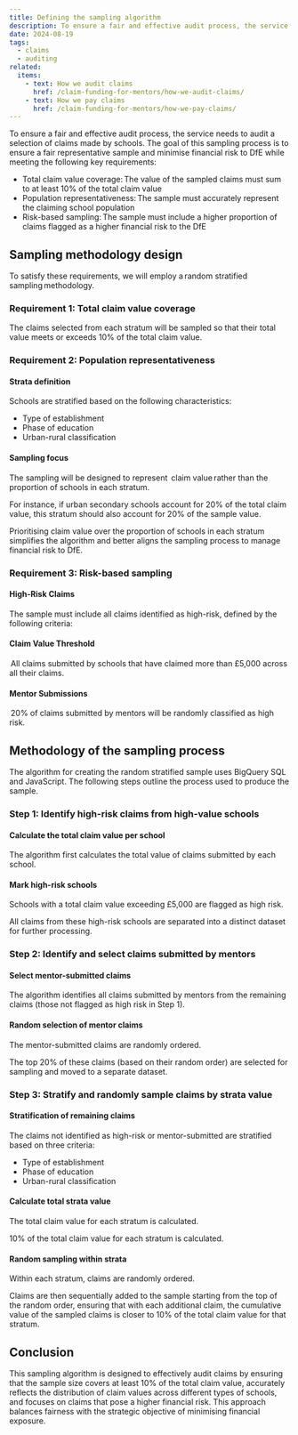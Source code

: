 ```yaml
---
title: Defining the sampling algorithm
description: To ensure a fair and effective audit process, the service needs to audit a selection of claims made by schools
date: 2024-08-19
tags:
  - claims
  - auditing
related:
  items:
    - text: How we audit claims
      href: /claim-funding-for-mentors/how-we-audit-claims/
    - text: How we pay claims
      href: /claim-funding-for-mentors/how-we-pay-claims/
---
```


To ensure a fair and effective audit process, the service needs to audit a selection of claims made by schools. The goal of this sampling process is to ensure a fair representative sample and minimise financial risk to DfE while meeting the following key requirements:

- Total claim value coverage: The value of the sampled claims must sum to at least 10% of the total claim value
- Population representativeness: The sample must accurately represent the claiming school population
- Risk-based sampling: The sample must include a higher proportion of claims flagged as a higher financial risk to the DfE

## Sampling methodology design

To satisfy these requirements, we will employ a random stratified sampling methodology.

### Requirement 1: Total claim value coverage

The claims selected from each stratum will be sampled so that their total value meets or exceeds 10% of the total claim value.

### Requirement 2: Population representativeness

#### Strata definition

Schools are stratified based on the following characteristics:

- Type of establishment
- Phase of education
- Urban-rural classification

#### Sampling focus

The sampling will be designed to represent  claim value rather than the proportion of schools in each stratum.

For instance, if urban secondary schools account for 20% of the total claim value, this stratum should also account for 20% of the sample value.

Prioritising claim value over the proportion of schools in each stratum simplifies the algorithm and better aligns the sampling process to manage financial risk to DfE.

### Requirement 3: Risk-based sampling

#### High-Risk Claims

The sample must include all claims identified as high-risk, defined by the following criteria:

#### Claim Value Threshold

 All claims submitted by schools that have claimed more than £5,000 across all their claims.

#### Mentor Submissions

 20% of claims submitted by mentors will be randomly classified as high risk.

## Methodology of the sampling process

The algorithm for creating the random stratified sample uses BigQuery SQL and JavaScript. The following steps outline the process used to produce the sample.

### Step 1: Identify high-risk claims from high-value schools

#### Calculate the total claim value per school

The algorithm first calculates the total value of claims submitted by each school.

#### Mark high-risk schools

Schools with a total claim value exceeding £5,000 are flagged as high risk.

All claims from these high-risk schools are separated into a distinct dataset for further processing.

### Step 2: Identify and select claims submitted by mentors

#### Select mentor-submitted claims

The algorithm identifies all claims submitted by mentors from the remaining claims (those not flagged as high risk in Step 1).

#### Random selection of mentor claims

The mentor-submitted claims are randomly ordered.

The top 20% of these claims (based on their random order) are selected for sampling and moved to a separate dataset.

### Step 3: Stratify and randomly sample claims by strata value

#### Stratification of remaining claims

The claims not identified as high-risk or mentor-submitted are stratified based on three criteria:

- Type of establishment
- Phase of education
- Urban-rural classification

#### Calculate total strata value

The total claim value for each stratum is calculated.

10% of the total claim value for each stratum is calculated.

#### Random sampling within strata

Within each stratum, claims are randomly ordered.

Claims are then sequentially added to the sample starting from the top of the random order, ensuring that with each additional claim, the cumulative value of the sampled claims is closer to 10% of the total claim value for that stratum.

## Conclusion

This sampling algorithm is designed to effectively audit claims by ensuring that the sample size covers at least 10% of the total claim value, accurately reflects the distribution of claim values across different types of schools, and focuses on claims that pose a higher financial risk. This approach balances fairness with the strategic objective of minimising financial exposure.
